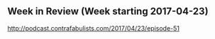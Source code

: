 ## Week in Review (Week starting 2017-04-23)

http://podcast.contrafabulists.com/2017/04/23/episode-51
